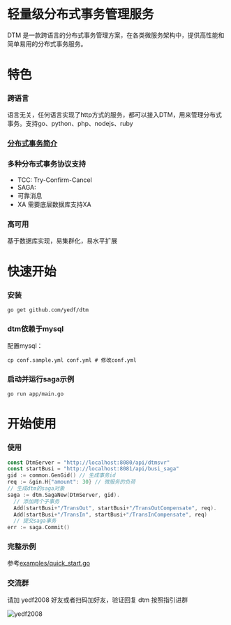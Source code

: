 # 轻量级分布式事务管理服务
DTM 是一款跨语言的分布式事务管理方案，在各类微服务架构中，提供高性能和简单易用的分布式事务服务。
# 特色
### 跨语言
语言无关，任何语言实现了http方式的服务，都可以接入DTM，用来管理分布式事务。支持go、python、php、nodejs、ruby
### [分布式事务简介](./intro-xa.md)
### 多种分布式事务协议支持
  * TCC: Try-Confirm-Cancel
  * SAGA:
  * 可靠消息
  * XA 需要底层数据库支持XA
### 高可用
基于数据库实现，易集群化，易水平扩展
# 快速开始
### 安装
`go get github.com/yedf/dtm`
### dtm依赖于mysql

配置mysql：  

`cp conf.sample.yml conf.yml # 修改conf.yml`  

### 启动并运行saga示例
`go run app/main.go`

# 开始使用

### 使用
``` go
const DtmServer = "http://localhost:8080/api/dtmsvr"
const startBusi = "http://localhost:8081/api/busi_saga"
gid := common.GenGid() // 生成事务id
req := &gin.H{"amount": 30} // 微服务的负荷
// 生成dtm的saga对象
saga := dtm.SagaNew(DtmServer, gid).
  // 添加两个子事务
  Add(startBusi+"/TransOut", startBusi+"/TransOutCompensate", req).
  Add(startBusi+"/TransIn", startBusi+"/TransInCompensate", req)
  // 提交saga事务
err := saga.Commit()
```
### 完整示例
参考[examples/quick_start.go](./examples/quick_start.go)

### 交流群
请加 yedf2008 好友或者扫码加好友，验证回复 dtm 按照指引进群  

![yedf2008](http://service.ivydad.com/cover/dubbingd9af238e-a2a7-e9fa-1267-cc757c83e834.jpeg)